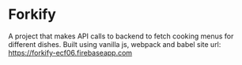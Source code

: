 # Forkify
A project that makes API calls to backend to fetch cooking  menus for different dishes. Built using vanilla js, webpack  and babel
site url: https://forkify-ecf06.firebaseapp.com 
